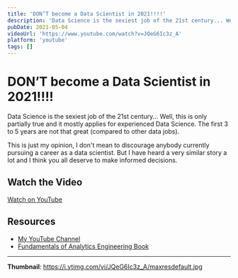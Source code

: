 ```yaml
---
title: 'DON’T become a Data Scientist in 2021!!!!'
description: 'Data Science is the sexiest job of the 21st century... Well, this is only partially true and it mostly applies for experienced Data Science. The first 3 to 5 years are not that great (compared to othe...'
pubDate: 2021-05-04
videoUrl: 'https://www.youtube.com/watch?v=JQeG6Ic3z_A'
platform: 'youtube'
tags: []
---
```


# DON’T become a Data Scientist in 2021!!!!

Data Science is the sexiest job of the 21st century... Well, this is only partially true and it mostly applies for experienced Data Science. The first 3 to 5 years are not that great (compared to other data jobs).

This is just my opinion, I don't mean to discourage anybody currently pursuing a career as a data scientist. But I have heard a very similar story a lot and I think you all deserve to make informed decisions.

## Watch the Video

[Watch on YouTube](https://www.youtube.com/watch?v=JQeG6Ic3z_A)

## Resources

- [My YouTube Channel](https://www.youtube.com/juanalytics)
- [Fundamentals of Analytics Engineering Book](https://www.amazon.com/author/jmperafan)

---

**Thumbnail**: https://i.ytimg.com/vi/JQeG6Ic3z_A/maxresdefault.jpg
